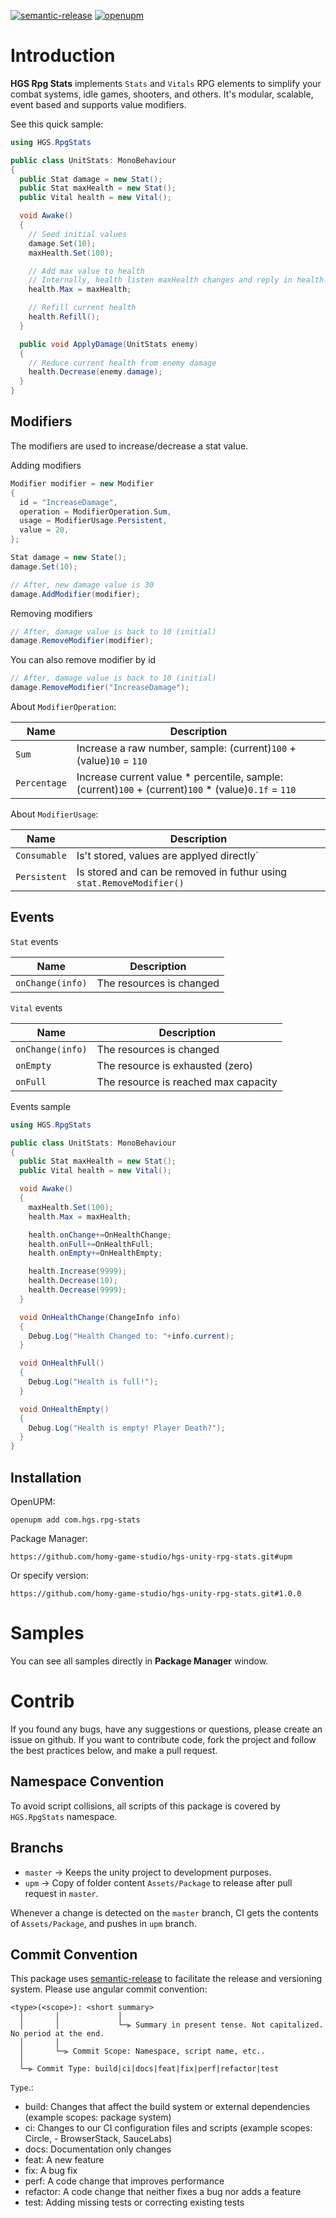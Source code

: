 [![semantic-release](https://img.shields.io/badge/%20%20%F0%9F%93%A6%F0%9F%9A%80-semantic--release-e10079.svg)](https://github.com/semantic-release/semantic-release)
[![openupm](https://img.shields.io/npm/v/com.hgs.tone?label=openupm&registry_uri=https://package.openupm.com)](https://openupm.com/packages/com.hgs.rpg-stats/)

# Introduction

**HGS Rpg Stats** implements `Stats` and `Vitals` RPG elements to simplify your combat systems, idle games, shooters, and others. It's modular, scalable, event based and supports value modifiers.

See this quick sample: 

```cs
using HGS.RpgStats

public class UnitStats: MonoBehaviour
{
  public Stat damage = new Stat();
  public Stat maxHealth = new Stat();
  public Vital health = new Vital();

  void Awake()
  {
    // Seed initial values
    damage.Set(10);
    maxHealth.Set(100);

    // Add max value to health
    // Internally, health listen maxHealth changes and reply in health.onChange
    health.Max = maxHealth;

    // Refill current health
    health.Refill();
  }

  public void ApplyDamage(UnitStats enemy)
  {
    // Reduce current health from enemy damage
    health.Decrease(enemy.damage);
  }
}
```

## Modifiers
The modifiers are used to increase/decrease a stat value.

Adding modifiers

```cs
Modifier modifier = new Modifier
{
  id = "IncreaseDamage",
  operation = ModifierOperation.Sum,
  usage = ModifierUsage.Persistent,
  value = 20,
};

Stat damage = new State();
damage.Set(10);

// After, new damage value is 30 
damage.AddModifier(modifier);
```

Removing modifiers

```cs
// After, damage value is back to 10 (initial)
damage.RemoveModifier(modifier);
```

You can also remove modifier by id

```cs
// After, damage value is back to 10 (initial)
damage.RemoveModifier("IncreaseDamage");
```

About `ModifierOperation`:

| Name      | Description |
| --- | --- |
| `Sum`     | Increase a raw number, sample: (current)`100` + (value)`10` = `110`  |
| `Percentage`     | Increase current value * percentile, sample:  (current)`100` + (current)`100` * (value)`0.1f` = `110`  |

About `ModifierUsage`:

| Name      | Description |
| --- | --- |
| `Consumable`     | Is't stored, values are applyed directly`  |
| `Persistent`     | Is stored and can be removed in futhur using `stat.RemoveModifier()`  |

## Events

`Stat` events

| Name      | Description |
| --- | --- |
| `onChange(info)`      | The resources is changed  |

`Vital` events

| Name      | Description |
| --- | --- |
| `onChange(info)`      | The resources is changed  |
| `onEmpty`      | The resource is exhausted (zero)  |
| `onFull`      | The resource is reached max capacity  |

Events sample

```cs
using HGS.RpgStats

public class UnitStats: MonoBehaviour
{
  public Stat maxHealth = new Stat();
  public Vital health = new Vital();

  void Awake()
  {
    maxHealth.Set(100);
    health.Max = maxHealth;

    health.onChange+=OnHealthChange;
    health.onFull+=OnHealthFull;
    health.onEmpty+=OnHealthEmpty;

    health.Increase(9999);
    health.Decrease(10);
    health.Decrease(9999);
  }

  void OnHealthChange(ChangeInfo info)
  {
    Debug.Log("Health Changed to: "+info.current);
  }

  void OnHealthFull()
  {
    Debug.Log("Health is full!");
  }

  void OnHealthEmpty()
  {
    Debug.Log("Health is empty! Player Death?");
  }
}
```

## Installation

OpenUPM:

`openupm add com.hgs.rpg-stats`

Package Manager:

`https://github.com/homy-game-studio/hgs-unity-rpg-stats.git#upm`

Or specify version:

`https://github.com/homy-game-studio/hgs-unity-rpg-stats.git#1.0.0`

# Samples

You can see all samples directly in **Package Manager** window.

# Contrib

If you found any bugs, have any suggestions or questions, please create an issue on github. If you want to contribute code, fork the project and follow the best practices below, and make a pull request.

## Namespace Convention

To avoid script collisions, all scripts of this package is covered by `HGS.RpgStats` namespace.

## Branchs

- `master` -> Keeps the unity project to development purposes.
- `upm` -> Copy of folder content `Assets/Package` to release after pull request in `master`.

Whenever a change is detected on the `master` branch, CI gets the contents of `Assets/Package`, and pushes in `upm` branch.

## Commit Convention

This package uses [semantic-release](https://github.com/semantic-release/semantic-release) to facilitate the release and versioning system. Please use angular commit convention:

```
<type>(<scope>): <short summary>
  │       │             │
  │       │             └─⫸ Summary in present tense. Not capitalized. No period at the end.
  │       │
  │       └─⫸ Commit Scope: Namespace, script name, etc..
  │
  └─⫸ Commit Type: build|ci|docs|feat|fix|perf|refactor|test
```

`Type`.:

- build: Changes that affect the build system or external dependencies (example scopes: package system)
- ci: Changes to our CI configuration files and scripts (example scopes: Circle, - BrowserStack, SauceLabs)
- docs: Documentation only changes
- feat: A new feature
- fix: A bug fix
- perf: A code change that improves performance
- refactor: A code change that neither fixes a bug nor adds a feature
- test: Adding missing tests or correcting existing tests
